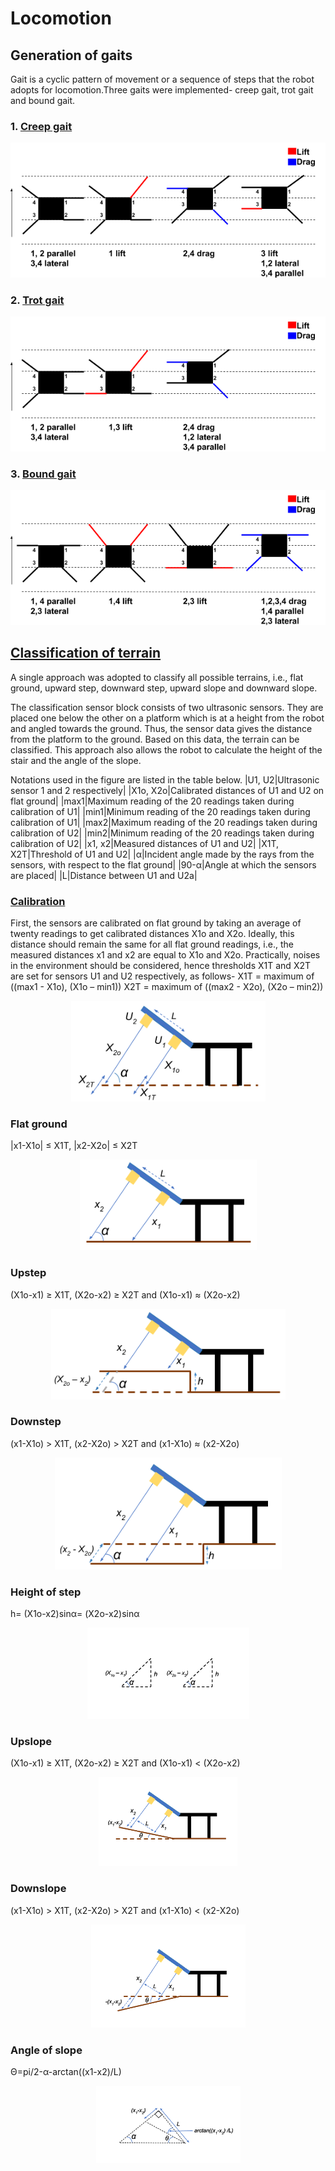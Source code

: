 # Locomotion

## Generation of gaits
Gait is a cyclic pattern of movement or a sequence of steps that the robot adopts for
locomotion.Three gaits were implemented- creep gait, trot gait and bound gait.

### 1. [Creep gait](creep_gait.py)
<p align="center">
  <img src="../figures/creep.png">
</p>

### 2. [Trot gait](trot_gait.py)
<p align="center">
  <img src="../figures/trot.png">
</p>

### 3. [Bound gait](bound_gait.py)
<p align="center">
  <img src="../figures/bound.png">
</p>

## [Classification of terrain](classification.py)
A single approach was adopted to classify all
possible terrains, i.e., flat ground, upward step, downward step, upward slope and
downward slope.

The classification sensor block consists of two ultrasonic sensors. They are placed one
below the other on a platform which is at a height from the robot and angled towards the
ground. Thus, the sensor data gives the distance from the platform to the ground. Based
on this data, the terrain can be classified. This approach also allows the robot to calculate
the height of the stair and the angle of the slope.

Notations used in the figure are listed in the table below.
|U1, U2|Ultrasonic sensor 1 and 2 respectively|
|X1o, X2o|Calibrated distances of U1 and U2 on flat ground|
|max1|Maximum reading of the 20 readings taken during calibration of U1|
|min1|Minimum reading of the 20 readings taken during calibration of U1|
|max2|Maximum reading of the 20 readings taken during calibration of U2|
|min2|Minimum reading of the 20 readings taken during calibration of U2|
|x1, x2|Measured distances of U1 and U2|
|X1T, X2T|Threshold of U1 and U2|
|α|Incident angle made by the rays from the sensors, with respect to the flat ground|
|90-α|Angle at which the sensors are placed|
|L|Distance between U1 and U2a|

### [Calibration](calibration.py)
First, the sensors are calibrated on flat ground by taking an average of twenty readings to get calibrated distances X1o and X2o. Ideally, this distance should remain the same for all flat ground readings, i.e., the measured distances x1 and x2 are equal to X1o and X2o. Practically, noises in the environment should be considered, hence thresholds X1T and X2T are set for sensors U1 and U2 respectively, as follows-
X1T = maximum of ((max1 - X1o), (X1o – min1))
X2T = maximum of ((max2 - X2o), (X2o – min2))
<p align="center">
  <img src="../figures/calibration.png">
</p>

### Flat ground
|x1-X1o| ≤ X1T, |x2-X2o| ≤ X2T
<p align="center">
  <img src="../figures/flatgnd.png">
</p>

### Upstep
(X1o-x1) ≥ X1T, (X2o-x2) ≥ X2T
and (X1o-x1) ≈ (X2o-x2) 
<p align="center">
  <img src="../figures/upstep.png">
</p>

### Downstep
(x1-X1o) > X1T, (x2-X2o) > X2T
and (x1-X1o) ≈ (x2-X2o)
<p align="center">
  <img src="../figures/downstep.png">
</p>

### Height of step
h= (X1o-x2)sinα= (X2o-x2)sinα
<p align="center">
  <img src="../figures/height.png">
</p>

### Upslope
(X1o-x1) ≥ X1T, (X2o-x2) ≥ X2T
and (X1o-x1) < (X2o-x2)
<p align="center">
  <img src="../figures/upslope.png">
</p>

### Downslope
(x1-X1o) > X1T, (x2-X2o) > X2T
and (x1-X1o) < (x2-X2o)
<p align="center">
  <img src="../figures/downslope.png">
</p>

### Angle of slope
Θ=pi/2-α-arctan((x1-x2)/L)
<p align="center">
  <img src="../figures/angle.png">
</p>